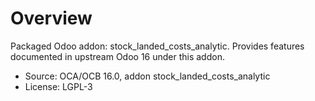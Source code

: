 # Overview

Packaged Odoo addon: stock_landed_costs_analytic. Provides features documented in upstream Odoo 16 under this addon.

- Source: OCA/OCB 16.0, addon stock_landed_costs_analytic
- License: LGPL-3
